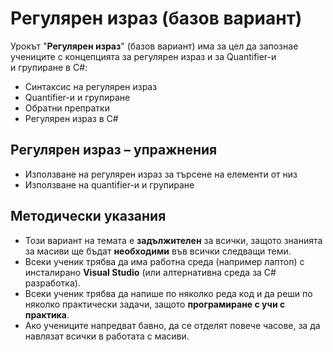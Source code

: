 # Регулярен израз (базов вариант)

Урокът "**Регулярен израз**" (базов вариант) има за цел да запознае учениците с концепцията за регулярен израз и за Quantifier-и и групиране в C#:
  - Синтаксис на регулярен израз
  - Quantifier-и и групиране
  - Обратни препратки
  - Регулярен израз в C#

##  Регулярен израз – упражнения
  - Използване на регулярен израз за търсене на елементи от низ
  - Използване на quantifier-и и групиране
  
## Методически указания
  - Този вариант на темата е **задължителен** за всички, защото знанията за масиви ще бъдат **необходими** във всички следващи теми.
  - Всеки ученик трябва да има работна среда (например лаптоп) с инсталирано **Visual Studio** (или алтернативна среда за C# разработка).
  - Всеки ученик трябва да напише по няколко реда код и да реши по няколко практически задачи, защото **програмиране с учи с практика**.
  - Ако учениците напредват бавно, да се отделят повече часове, за да навлязат всички в работата с масиви.
